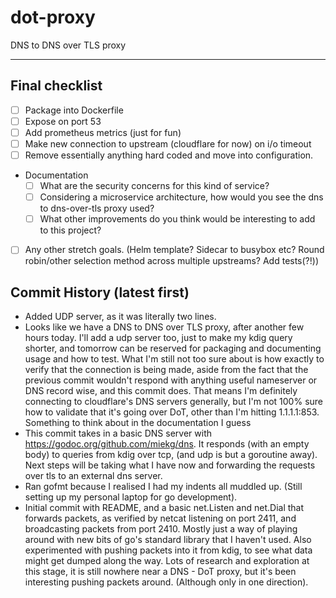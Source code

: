# dot-proxy

DNS to DNS over TLS proxy

---

## Final checklist

- [ ] Package into Dockerfile
- [ ] Expose on port 53
- [ ] Add prometheus metrics (just for fun)
- [ ] Make new connection to upstream (cloudflare for now) on i/o timeout
- [ ] Remove essentially anything hard coded and move into configuration.
- Documentation
  - [ ] What are the security concerns for this kind of service?
  - [ ] Considering a microservice architecture, how would you see the dns to dns-over-tls proxy used?
  - [ ] What other improvements do you think would be interesting to add to this project?
- [ ] Any other stretch goals. (Helm template? Sidecar to busybox etc? Round robin/other selection method across multiple upstreams? Add tests(?!))

## Commit History (latest first)

- Added UDP server, as it was literally two lines.
- Looks like we have a DNS to DNS over TLS proxy, after another few hours today. I'll add a udp server too, just to make my kdig query shorter, and tomorrow can be reserved for packaging and documenting usage and how to test. What I'm still not too sure about is how exactly to verify that the connection is being made, aside from the fact that the previous commit wouldn't respond with anything useful nameserver or DNS record wise, and this commit does. That means I'm definitely connecting to cloudflare's DNS servers generally, but I'm not 100% sure how to validate that it's going over DoT, other than I'm hitting 1.1.1.1:853. Something to think about in the documentation I guess
- This commit takes in a basic DNS server with https://godoc.org/github.com/miekg/dns. It responds (with an empty body) to queries from kdig over tcp, (and udp is but a goroutine away). Next steps will be taking what I have now and forwarding the requests over tls to an external dns server.
- Ran gofmt because I realised I had my indents all muddled up. (Still setting up my personal laptop for go development).
- Initial commit with README, and a basic net.Listen and net.Dial that forwards packets, as verified by netcat listening on port 2411, and broadcasting packets from port 2410. Mostly just a way of playing around with new bits of go's standard library that I haven't used. Also experimented with pushing packets into it from kdig, to see what data might get dumped along the way. Lots of research and exploration at this stage, it is still nowhere near a DNS - DoT proxy, but it's been interesting pushing packets around. (Although only in one direction).
